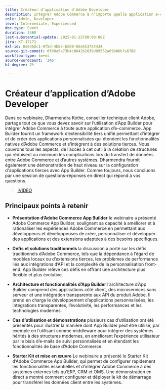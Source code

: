 ```yaml
---
title: Créateur d’application d’Adobe Developer
description: Intégrer Adobe Commerce à n’importe quelle application e-commerce à l’aide d’App Builder Expert Guidance et de démonstrations en direct
role: Admin, Developer
level: Intermediate, Experienced
doc-type: Event
duration: 3460
last-substantial-update: 2025-01-25T00:00:00Z
jira: KT-17171
exl-id: 0a645dc1-0f5d-4b85-bd09-80a453754434
source-git-commit: 0f08a5e73b4c8842b2639d89552a69b06b7a6788
workflow-type: tm+mt
source-wordcount: '346'
ht-degree: 2%

---
```


# Créateur d’application d’Adobe Developer

Dans ce webinaire, Dharmendra Kothe, conseiller technique client Adobe, partage tout ce que vous devez savoir sur l’utilisation d’App Builder pour intégrer Adobe Commerce à toute autre application d’e-commerce. App Builder fournit un framework d’extensibilité tiers unifié permettant d’intégrer et de créer des applications personnalisées qui étendent les fonctionnalités natives d’Adobe Commerce et s’intègrent à des solutions tierces. Nous couvrons tous les aspects, de l’accès à cet outil à la création de structures qui réduisent au minimum les complications lors du transfert de données entre Adobe Commerce et d’autres systèmes. Dharmendra fournit également une démonstration de haut niveau sur la configuration d&#39;applications tierces avec App Builder. Comme toujours, nous concluons par une session de questions-réponses en direct qui répond à vos questions.

>[!VIDEO](https://video.tv.adobe.com/v/3443027/?learn=on&enablevpops)

## Principaux points à retenir

* **Présentation d’Adobe Commerce App Builder** le webinaire a présenté Adobe Commerce App Builder, soulignant sa capacité à améliorer et à rationaliser les expériences Adobe Commerce en permettant aux développeurs et développeuses de créer, personnaliser et développer des applications et des extensions adaptées à des besoins spécifiques.

* **Défis et solutions traditionnels** la discussion a porté sur les défis traditionnels d’Adobe Commerce, tels que la dépendance à l’égard de modèles locaux ou d’extensions tierces, les problèmes de performance liés aux intégrations d’API et la complexité de la personnalisation front-end. App Builder relève ces défis en offrant une architecture plus flexible et plus évolutive.

* **Architecture et fonctionnalités d’App Builder** l’architecture d’App Builder comprend des applications côté client, des microservices sans serveur et une intégration transparente aux API du produit Adobe. Il prend en charge le développement d’applications personnalisées, les intégrations transparentes, l’évolutivité, les performances et les technologies modernes.

* **Cas d’utilisation et démonstrations** plusieurs cas d’utilisation ont été présentés pour illustrer la manière dont App Builder peut être utilisé, par exemple en l’utilisant comme middleware pour intégrer des systèmes hérités à des structures modernes, en améliorant l’expérience utilisateur par le biais d’e-mails de suivi personnalisés et en étendant les fonctionnalités de base d’Adobe Commerce.

* **Starter Kit et mise en œuvre** Le webinaire a présenté le Starter Kit d’Adobe Commerce App Builder, qui permet de configurer rapidement les fonctionnalités essentielles et d’intégrer Adobe Commerce à des systèmes externes tels qu’ERP, CRM et OMS. Une démonstration en direct a montré comment configurer et déployer le kit de démarrage pour transférer les données client entre les systèmes.
